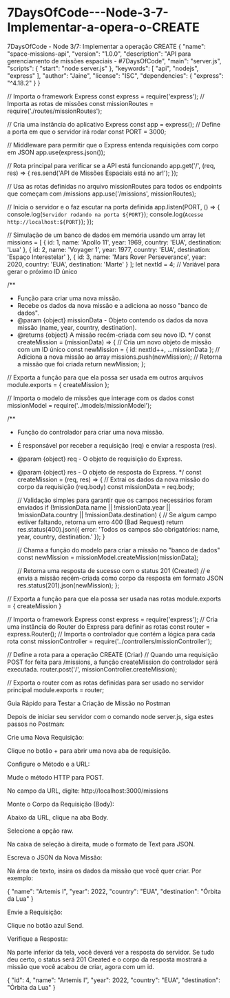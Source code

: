 # 7DaysOfCode---Node-3-7-Implementar-a-opera-o-CREATE
7DaysOfCode - Node 3/7: Implementar a operação CREATE
{
  "name": "space-missions-api",
  "version": "1.0.0",
  "description": "API para gerenciamento de missões espaciais - #7DaysOfCode",
  "main": "server.js",
  "scripts": {
    "start": "node server.js"
  },
  "keywords": [
    "api",
    "nodejs",
    "express"
  ],
  "author": "Jaine",
  "license": "ISC",
  "dependencies": {
    "express": "^4.18.2"
  }
}





// Importa o framework Express
const express = require('express');
// Importa as rotas de missões
const missionRoutes = require('./routes/missionRoutes');

// Cria uma instância do aplicativo Express
const app = express();
// Define a porta em que o servidor irá rodar
const PORT = 3000;

// Middleware para permitir que o Express entenda requisições com corpo em JSON
app.use(express.json());

// Rota principal para verificar se a API está funcionando
app.get('/', (req, res) => {
  res.send('API de Missões Espaciais está no ar!');
});

// Usa as rotas definidas no arquivo missionRoutes para todos os endpoints que começam com /missions
app.use('/missions', missionRoutes);

// Inicia o servidor e o faz escutar na porta definida
app.listen(PORT, () => {
  console.log(`Servidor rodando na porta ${PORT}`);
  console.log(`Acesse http://localhost:${PORT}`);
});






// Simulação de um banco de dados em memória usando um array
let missions = [
    { id: 1, name: 'Apollo 11', year: 1969, country: 'EUA', destination: 'Lua' },
    { id: 2, name: 'Voyager 1', year: 1977, country: 'EUA', destination: 'Espaço Interestelar' },
    { id: 3, name: 'Mars Rover Perseverance', year: 2020, country: 'EUA', destination: 'Marte' }
];
let nextId = 4; // Variável para gerar o próximo ID único

/**
 * Função para criar uma nova missão.
 * Recebe os dados da nova missão e a adiciona ao nosso "banco de dados".
 * @param {object} missionData - Objeto contendo os dados da nova missão (name, year, country, destination).
 * @returns {object} A missão recém-criada com seu novo ID.
 */
const createMission = (missionData) => {
    // Cria um novo objeto de missão com um ID único
    const newMission = {
        id: nextId++,
        ...missionData
    };
    // Adiciona a nova missão ao array
    missions.push(newMission);
    // Retorna a missão que foi criada
    return newMission;
};

// Exporta a função para que ela possa ser usada em outros arquivos
module.exports = {
    createMission
};



// Importa o modelo de missões que interage com os dados
const missionModel = require('../models/missionModel');

/**
 * Função do controlador para criar uma nova missão.
 * É responsável por receber a requisição (req) e enviar a resposta (res).
 * @param {object} req - O objeto de requisição do Express.
 * @param {object} res - O objeto de resposta do Express.
 */
const createMission = (req, res) => {
    // Extrai os dados da nova missão do corpo da requisição (req.body)
    const missionData = req.body;

    // Validação simples para garantir que os campos necessários foram enviados
    if (!missionData.name || !missionData.year || !missionData.country || !missionData.destination) {
        // Se algum campo estiver faltando, retorna um erro 400 (Bad Request)
        return res.status(400).json({ error: 'Todos os campos são obrigatórios: name, year, country, destination.' });
    }

    // Chama a função do modelo para criar a missão no "banco de dados"
    const newMission = missionModel.createMission(missionData);

    // Retorna uma resposta de sucesso com o status 201 (Created)
    // e envia a missão recém-criada como corpo da resposta em formato JSON
    res.status(201).json(newMission);
};

// Exporta a função para que ela possa ser usada nas rotas
module.exports = {
    createMission
}



// Importa o framework Express
const express = require('express');
// Cria uma instância do Router do Express para definir as rotas
const router = express.Router();
// Importa o controlador que contém a lógica para cada rota
const missionController = require('../controllers/missionController');

// Define a rota para a operação CREATE (Criar)
// Quando uma requisição POST for feita para /missions, a função createMission do controlador será executada.
router.post('/', missionController.createMission);

// Exporta o router com as rotas definidas para ser usado no servidor principal
module.exports = router;




Guia Rápido para Testar a Criação de Missão no Postman

Depois de iniciar seu servidor com o comando node server.js, siga estes passos no Postman:

Crie uma Nova Requisição:

Clique no botão + para abrir uma nova aba de requisição.

Configure o Método e a URL:

Mude o método HTTP para POST.

No campo da URL, digite: http://localhost:3000/missions

Monte o Corpo da Requisição (Body):

Abaixo da URL, clique na aba Body.

Selecione a opção raw.

Na caixa de seleção à direita, mude o formato de Text para JSON.

Escreva o JSON da Nova Missão:

Na área de texto, insira os dados da missão que você quer criar. Por exemplo:

{
    "name": "Artemis I",
    "year": 2022,
    "country": "EUA",
    "destination": "Órbita da Lua"
}


Envie a Requisição:

Clique no botão azul Send.

Verifique a Resposta:

Na parte inferior da tela, você deverá ver a resposta do servidor. Se tudo deu certo, o status será 201 Created e o corpo da resposta mostrará a missão que você acabou de criar, agora com um id.

{
    "id": 4,
    "name": "Artemis I",
    "year": 2022,
    "country": "EUA",
    "destination": "Órbita da Lua"
}
